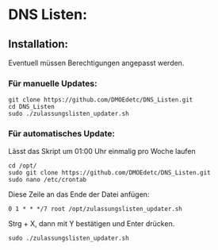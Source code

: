 # DNS Listen:

## Installation:

Eventuell müssen Berechtigungen angepasst werden.

### Für manuelle Updates:

```
git clone https://github.com/DMOEdetc/DNS_Listen.git
cd DNS_Listen
sudo ./zulassungslisten_updater.sh
```

### Für automatisches Update:

Lässt das Skript um 01:00 Uhr einmalig pro Woche laufen

```
cd /opt/
sudo git clone https://github.com/DMOEdetc/DNS_Listen.git
sudo nano /etc/crontab
```

Diese Zeile an das Ende der Datei anfügen:

```
0 1 * * */7 root /opt/zulassungslisten_updater.sh
```

Strg + X, dann mit Y bestätigen und Enter drücken.

```
sudo ./zulassungslisten_updater.sh
```

